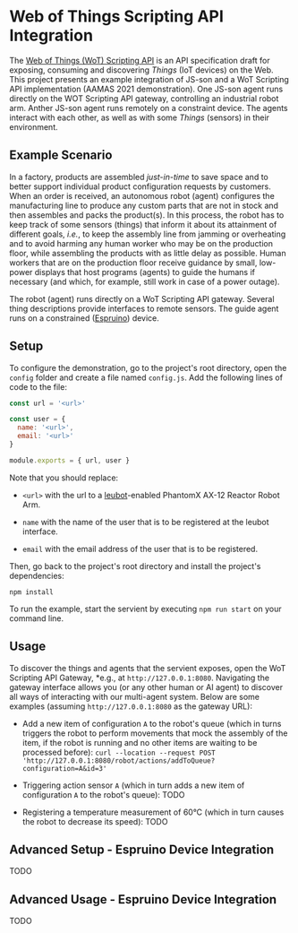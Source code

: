 # Web of Things Scripting API Integration
The [Web of Things (WoT) Scripting API](https://www.w3.org/TR/wot-scripting-api/) is an API specification draft for exposing, consuming and discovering *Things* (IoT devices) on the Web.
This project presents an example integration of JS-son and a WoT Scripting API implementation (AAMAS 2021 demonstration).
One JS-son agent runs directly on the WOT Scripting API gateway, controlling an industrial robot arm.
Anther JS-son agent runs remotely on a constraint device. The agents interact with each other, as well as with some *Things* (sensors) in their environment.

## Example Scenario
In a factory, products are assembled *just-in-time* to save space and to better support individual product configuration requests by customers.
When an order is received, an autonomous robot (agent) configures the manufacturing line to produce any custom parts that are not in stock and then assembles and packs the product(s).
In this process, the robot has to keep track of some sensors (things) that inform it about its attainment of different goals, *i.e.*, to keep the assembly line from jamming or overheating and to avoid harming any human worker who may be on the production floor, while assembling the products with as little delay as possible.
Human workers that are on the production floor receive guidance by small, low-power displays that host programs (agents) to guide the humans if necessary (and which, for example, still work in case of a power outage).

The robot (agent) runs directly on a WoT Scripting API gateway.
Several thing descriptions provide interfaces to remote sensors.
The guide agent runs on a constrained ([Espruino](http://www.espruino.com/)) device.


## Setup
To configure the demonstration, go to the project's root directory, open the ``config`` folder and create a file named ``config.js``.
Add the following lines of code to the file:

```JavaScript
const url = '<url>'

const user = {
  name: '<url>',
  email: '<url>'
}

module.exports = { url, user }
```
Note that you should replace:

* ``<url>`` with the url to a [leubot](https://github.com/Interactions-HSG/leubot)-enabled PhantomX AX-12 Reactor Robot Arm.

* ``name`` with the name of the user that is to be registered at the leubot interface. 

* ``email`` with the email address of the user that is to be registered.

Then, go back to the project's root directory and install the project's dependencies:

```
npm install
```

To run the example, start the servient by executing ``npm run start`` on your command line.

## Usage
To discover the things and agents that the servient exposes, open the WoT Scripting API Gateway, *e.g., at `http://127.0.0.1:8080`.
Navigating the gateway interface allows you (or any other human or AI agent) to discover all ways of interacting with our multi-agent system.
Below are some examples (assuming `http://127.0.0.1:8080` as the gateway URL):

* Add a new item of configuration ``A`` to the robot's queue (which in turns triggers the robot to perform movements that mock the assembly of the item, if the robot is running and no other items are waiting to be processed before): `curl --location --request POST 'http://127.0.0.1:8080/robot/actions/addToQueue?configuration=A&id=3'`

* Triggering action sensor ``A`` (which in turn adds a new item of configuration ``A`` to the robot's queue): TODO

* Registering a temperature measurement of 60°C (which in turn causes the robot to decrease its speed): TODO

## Advanced Setup - Espruino Device Integration
TODO

## Advanced Usage - Espruino Device Integration
TODO


